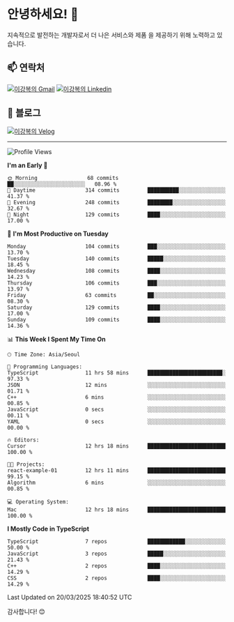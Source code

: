 # 안녕하세요! 👋

지속적으로 발전하는 개발자로서 더 나은 서비스와 제품
을 제공하기 위해 노력하고 있습니다.

## 📫 연락처
[![이강복의 Gmail](https://img.shields.io/badge/Gmail-D14836?style=for-the-badge&logo=gmail&logoColor=white)](mailto:pmmm114@gmail.com)
[![이강복의 Linkedin](https://img.shields.io/badge/LinkedIn-0077B5?style=for-the-badge&logo=linkedin&logoColor=white)](https://www.linkedin.com/in/lkb0297)

## 📝 블로그
[![이강복의 Velog](https://img.shields.io/badge/Velog-ffffff?style=for-the-badge&logo=velog)](https://velog.io/@pmmm114/posts)

---
<!--START_SECTION:waka-->
![Profile Views](http://img.shields.io/badge/Profile%20Views-3-blue)

**I'm an Early 🐤** 

```text
🌞 Morning                68 commits          ██░░░░░░░░░░░░░░░░░░░░░░░   08.96 % 
🌆 Daytime                314 commits         ██████████░░░░░░░░░░░░░░░   41.37 % 
🌃 Evening                248 commits         ████████░░░░░░░░░░░░░░░░░   32.67 % 
🌙 Night                  129 commits         ████░░░░░░░░░░░░░░░░░░░░░   17.00 % 
```
📅 **I'm Most Productive on Tuesday** 

```text
Monday                   104 commits         ███░░░░░░░░░░░░░░░░░░░░░░   13.70 % 
Tuesday                  140 commits         █████░░░░░░░░░░░░░░░░░░░░   18.45 % 
Wednesday                108 commits         ████░░░░░░░░░░░░░░░░░░░░░   14.23 % 
Thursday                 106 commits         ███░░░░░░░░░░░░░░░░░░░░░░   13.97 % 
Friday                   63 commits          ██░░░░░░░░░░░░░░░░░░░░░░░   08.30 % 
Saturday                 129 commits         ████░░░░░░░░░░░░░░░░░░░░░   17.00 % 
Sunday                   109 commits         ████░░░░░░░░░░░░░░░░░░░░░   14.36 % 
```


📊 **This Week I Spent My Time On** 

```text
🕑︎ Time Zone: Asia/Seoul

💬 Programming Languages: 
TypeScript               11 hrs 58 mins      ████████████████████████░   97.33 % 
JSON                     12 mins             ░░░░░░░░░░░░░░░░░░░░░░░░░   01.71 % 
C++                      6 mins              ░░░░░░░░░░░░░░░░░░░░░░░░░   00.85 % 
JavaScript               0 secs              ░░░░░░░░░░░░░░░░░░░░░░░░░   00.11 % 
YAML                     0 secs              ░░░░░░░░░░░░░░░░░░░░░░░░░   00.00 % 

🔥 Editors: 
Cursor                   12 hrs 18 mins      █████████████████████████   100.00 % 

🐱‍💻 Projects: 
react-example-01         12 hrs 11 mins      █████████████████████████   99.15 % 
Algorithm                6 mins              ░░░░░░░░░░░░░░░░░░░░░░░░░   00.85 % 

💻 Operating System: 
Mac                      12 hrs 18 mins      █████████████████████████   100.00 % 
```

**I Mostly Code in TypeScript** 

```text
TypeScript               7 repos             ████████████░░░░░░░░░░░░░   50.00 % 
JavaScript               3 repos             █████░░░░░░░░░░░░░░░░░░░░   21.43 % 
C++                      2 repos             ████░░░░░░░░░░░░░░░░░░░░░   14.29 % 
CSS                      2 repos             ████░░░░░░░░░░░░░░░░░░░░░   14.29 % 
```




 Last Updated on 20/03/2025 18:40:52 UTC
<!--END_SECTION:waka-->

감사합니다! 😊
